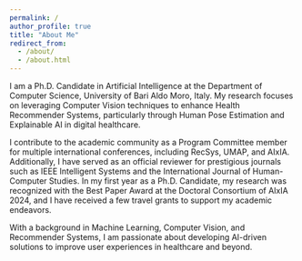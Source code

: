 ```yaml
---
permalink: /
author_profile: true
title: "About Me"
redirect_from: 
  - /about/
  - /about.html
---
```


I am a Ph.D. Candidate in Artificial Intelligence at the Department of Computer Science, University of Bari Aldo Moro, Italy. My research focuses on leveraging Computer Vision techniques to enhance Health Recommender Systems, particularly through Human Pose Estimation and Explainable AI in digital healthcare.

I contribute to the academic community as a Program Committee member for multiple international conferences, including RecSys, UMAP, and AIxIA. Additionally, I have served as an official reviewer for prestigious journals such as IEEE Intelligent Systems and the International Journal of Human-Computer Studies. In my first year as a Ph.D. Candidate, my research was recognized with the Best Paper Award at the Doctoral Consortium of AIxIA 2024, and I have received a few travel grants to support my academic endeavors.

With a background in Machine Learning, Computer Vision, and Recommender Systems, I am passionate about developing AI-driven solutions to improve user experiences in healthcare and beyond.
